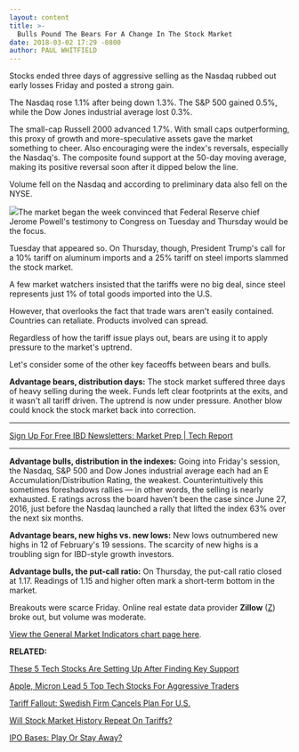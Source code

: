 ```yaml
---
layout: content
title: >-
  Bulls Pound The Bears For A Change In The Stock Market
date: 2018-03-02 17:29 -0800
author: PAUL WHITFIELD
---
```






Stocks ended three days of aggressive selling as the Nasdaq rubbed out early losses Friday and posted a strong gain.




 The Nasdaq rose 1.1% after being down 1.3%. The S&P 500 gained 0.5%, while the Dow Jones industrial average lost 0.3%.


The small-cap Russell 2000 advanced 1.7%. With small caps outperforming, this proxy of growth and more-speculative assets gave the market something to cheer. Also encouraging were the index's reversals, especially the Nasdaq's. The composite found support at the 50-day moving average, making its positive reversal soon after it dipped below the line.


Volume fell on the Nasdaq and according to preliminary data also fell on the NYSE.


![](https://www.investors.com/wp-content/uploads/2018/03/MP03021818-269x300.png)The market began the week convinced that Federal Reserve chief Jerome Powell's testimony to Congress on Tuesday and Thursday would be the focus.


Tuesday that appeared so. On Thursday, though, President Trump's call for a 10% tariff on aluminum imports and a 25% tariff on steel imports slammed the stock market.


A few market watchers insisted that the tariffs were no big deal, since steel represents just 1% of total goods imported into the U.S.


However, that overlooks the fact that trade wars aren't easily contained. Countries can retaliate. Products involved can spread.


Regardless of how the tariff issue plays out, bears are using it to apply pressure to the market's uptrend.


Let's consider some of the other key faceoffs between bears and bulls.


**Advantage bears, distribution days:** The stock market suffered three days of heavy selling during the week. Funds left clear footprints at the exits, and it wasn't all tariff driven. The uptrend is now under pressure. Another blow could knock the stock market back into correction.




---


[Sign Up For Free IBD Newsletters: Market Prep | Tech Report](https://shop.investors.com/offer/splashresponsive.aspx?id=ibd-newsletters&src=A00332A&intcode=NewsletterSignup_Editorial_SignUp)


---


**Advantage bulls, distribution in the indexes:** Going into Friday's session, the Nasdaq, S&P 500 and Dow Jones industrial average each had an E Accumulation/Distribution Rating, the weakest. Counterintuitively this sometimes foreshadows rallies — in other words, the selling is nearly exhausted. E ratings across the board haven't been the case since June 27, 2016, just before the Nasdaq launched a rally that lifted the index 63% over the next six months.


**Advantage bears, new highs vs. new lows:** New lows outnumbered new highs in 12 of February's 19 sessions. The scarcity of new highs is a troubling sign for IBD-style growth investors.


**Advantage bulls, the put-call ratio:** On Thursday, the put-call ratio closed at 1.17. Readings of 1.15 and higher often mark a short-term bottom in the market.


Breakouts were scarce Friday. Online real estate data provider **Zillow** ([Z](https://research.investors.com/quote.aspx?symbol=Z)) broke out, but volume was moderate.


[View the General Market Indicators chart page here](https://www.investors.com/wp-content/uploads/2018/03/GMI_030518.pdf).


**RELATED:**


 [These 5 Tech Stocks Are Setting Up After Finding Key Support](https://www.investors.com/news/technology/microsoft-yy-intel-lead-5-top-techs-setting-up-but-dont-buy-them-yet/)


[Apple, Micron Lead 5 Top Tech Stocks For Aggressive Traders](https://www.investors.com/news/apple-micron-lead-5-top-tech-stocks-for-aggressive-traders-as-sp-500-dow-jones-struggle/)


[Tariff Fallout: Swedish Firm Cancels Plan For U.S.](https://www.investors.com/news/electrolux-halts-250-million-u-s-investment-over-trump-tariffs-on-steel/)


[Will Stock Market History Repeat On Tariffs?](https://www.investors.com/market-trend/stock-market-today/stocks-stay-in-the-red-on-trade-war-fear-but-will-history-repeat/)


[IPO Bases: Play Or Stay Away?](https://www.investors.com/how-to-invest/investors-corner/ipo-bases-rich-gains/)


 




